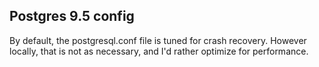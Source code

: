 ## Postgres 9.5 config
By default, the postgresql.conf file is tuned for crash recovery. However locally, that is not as necessary, and I'd rather optimize for performance.
